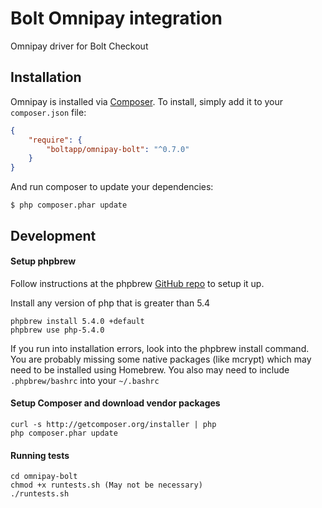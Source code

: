 # Bolt Omnipay integration
Omnipay driver for Bolt Checkout

## Installation

Omnipay is installed via [Composer](http://getcomposer.org/). To install, simply add it
to your `composer.json` file:

```json
{
    "require": {
        "boltapp/omnipay-bolt": "^0.7.0"
    }
}
```

And run composer to update your dependencies:
```
$ php composer.phar update
```

## Development
#### Setup phpbrew
Follow instructions at the phpbrew [GitHub repo](https://github.com/phpbrew/phpbrew) to setup it up.

Install any version of php that is greater than 5.4
```
phpbrew install 5.4.0 +default
phpbrew use php-5.4.0
```

If you run into installation errors, look into the phpbrew install command. You are probably missing
some native packages (like mcrypt) which may need to be installed using Homebrew. You also may need to include
`.phpbrew/bashrc` into your `~/.bashrc`
 

#### Setup Composer and download vendor packages
```
curl -s http://getcomposer.org/installer | php
php composer.phar update
```

#### Running tests 
```
cd omnipay-bolt
chmod +x runtests.sh (May not be necessary)
./runtests.sh
```